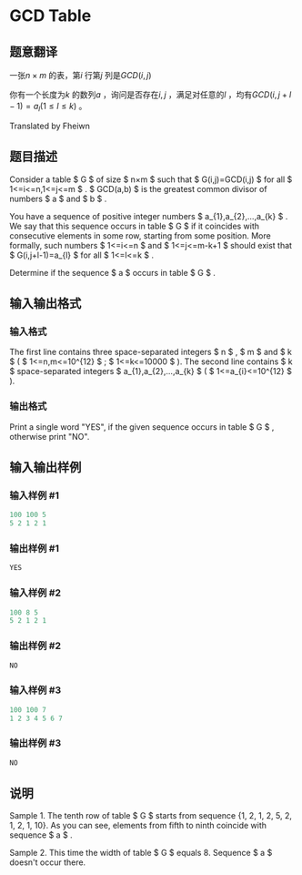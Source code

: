 # GCD Table

## 题意翻译

一张$n\times m$ 的表，第$i$ 行第$j$ 列是$GCD(i,j)$

你有一个长度为$k$ 的数列$a$ ，询问是否存在$i,j$ ，满足对任意的$l$ ，均有$GCD(i,j+l-1)=a_l(1\leq l\leq k)$ 。

Translated by Fheiwn

## 题目描述

Consider a table $ G $ of size $ n×m $ such that $ G(i,j)=GCD(i,j) $ for all $ 1<=i<=n,1<=j<=m $ . $ GCD(a,b) $ is the greatest common divisor of numbers $ a $ and $ b $ .

You have a sequence of positive integer numbers $ a_{1},a_{2},...,a_{k} $ . We say that this sequence occurs in table $ G $ if it coincides with consecutive elements in some row, starting from some position. More formally, such numbers $ 1<=i<=n $ and $ 1<=j<=m-k+1 $ should exist that $ G(i,j+l-1)=a_{l} $ for all $ 1<=l<=k $ .

Determine if the sequence $ a $ occurs in table $ G $ .

## 输入输出格式

### 输入格式

The first line contains three space-separated integers $ n $ , $ m $ and $ k $ ( $ 1<=n,m<=10^{12} $ ; $ 1<=k<=10000 $ ). The second line contains $ k $ space-separated integers $ a_{1},a_{2},...,a_{k} $ ( $ 1<=a_{i}<=10^{12} $ ).

### 输出格式

Print a single word "YES", if the given sequence occurs in table $ G $ , otherwise print "NO".

## 输入输出样例

### 输入样例 #1

```cpp
100 100 5
5 2 1 2 1

```
### 输出样例 #1

```cpp
YES

```
### 输入样例 #2

```cpp
100 8 5
5 2 1 2 1

```
### 输出样例 #2

```cpp
NO

```
### 输入样例 #3

```cpp
100 100 7
1 2 3 4 5 6 7

```
### 输出样例 #3

```cpp
NO

```
## 说明

Sample 1. The tenth row of table $ G $ starts from sequence {1, 2, 1, 2, 5, 2, 1, 2, 1, 10}. As you can see, elements from fifth to ninth coincide with sequence $ a $ .

Sample 2. This time the width of table $ G $ equals 8. Sequence $ a $ doesn't occur there.

